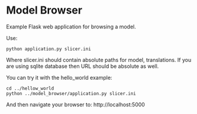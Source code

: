 Model Browser
=============

Example Flask web application for browsing a model.

Use:

    python application.py slicer.ini

Where slicer.ini should contain absolute paths for model, translations. If you
are using sqlite database then URL should be absolute as well.

You can try it with the hello_world example:

    cd ../hellow_world
    python ../model_browser/application.py slicer.ini

And then navigate your browser to: http://localhost:5000
